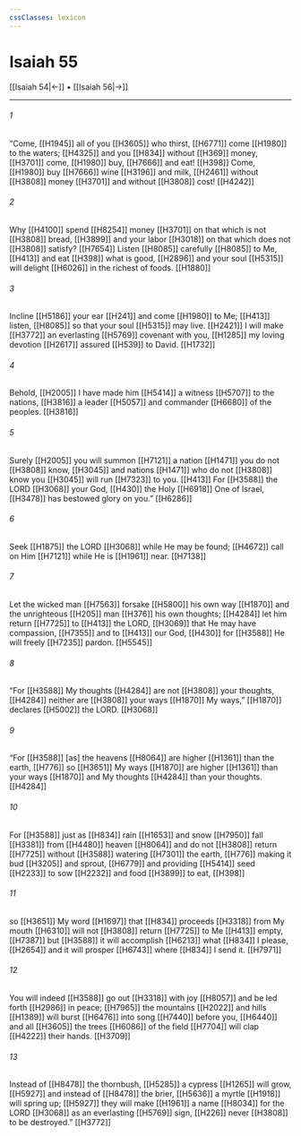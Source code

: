 ```yaml
---
cssClasses: lexicon
---
```


# Isaiah 55

[[Isaiah 54|←]] • [[Isaiah 56|→]]

---

###### 1
“Come, [[H1945]] all of you [[H3605]] who thirst, [[H6771]] come [[H1980]] to the waters; [[H4325]] and you [[H834]] without [[H369]] money, [[H3701]] come, [[H1980]] buy, [[H7666]] and eat! [[H398]] Come, [[H1980]] buy [[H7666]] wine [[H3196]] and milk, [[H2461]] without [[H3808]] money [[H3701]] and without [[H3808]] cost! [[H4242]]

###### 2
Why [[H4100]] spend [[H8254]] money [[H3701]] on that which is not [[H3808]] bread, [[H3899]] and your labor [[H3018]] on that which does not [[H3808]] satisfy? [[H7654]] Listen [[H8085]] carefully [[H8085]] to Me, [[H413]] and eat [[H398]] what is good, [[H2896]] and your soul [[H5315]] will delight [[H6026]] in the richest of foods. [[H1880]]

###### 3
Incline [[H5186]] your ear [[H241]] and come [[H1980]] to Me; [[H413]] listen, [[H8085]] so that your soul [[H5315]] may live. [[H2421]] I will make [[H3772]] an everlasting [[H5769]] covenant with you, [[H1285]] my loving devotion [[H2617]] assured [[H539]] to David. [[H1732]]

###### 4
Behold, [[H2005]] I have made him [[H5414]] a witness [[H5707]] to the nations, [[H3816]] a leader [[H5057]] and commander [[H6680]] of the peoples. [[H3816]]

###### 5
Surely [[H2005]] you will summon [[H7121]] a nation [[H1471]] you do not [[H3808]] know, [[H3045]] and nations [[H1471]] who do not [[H3808]] know you [[H3045]] will run [[H7323]] to you. [[H413]] For [[H3588]] the LORD [[H3068]] your God, [[H430]] the Holy [[H6918]] One of Israel, [[H3478]] has bestowed glory on you.” [[H6286]]

###### 6
Seek [[H1875]] the LORD [[H3068]] while He may be found; [[H4672]] call on Him [[H7121]] while He is [[H1961]] near. [[H7138]]

###### 7
Let the wicked man [[H7563]] forsake [[H5800]] his own way [[H1870]] and the unrighteous [[H205]] man [[H376]] his own thoughts; [[H4284]] let him return [[H7725]] to [[H413]] the LORD, [[H3069]] that He may have compassion, [[H7355]] and to [[H413]] our God, [[H430]] for [[H3588]] He will freely [[H7235]] pardon. [[H5545]]

###### 8
“For [[H3588]] My thoughts [[H4284]] are not [[H3808]] your thoughts, [[H4284]] neither are [[H3808]] your ways [[H1870]] My ways,” [[H1870]] declares [[H5002]] the LORD. [[H3068]]

###### 9
“For [[H3588]] [as] the heavens [[H8064]] are higher [[H1361]] than the earth, [[H776]] so [[H3651]] My ways [[H1870]] are higher [[H1361]] than your ways [[H1870]] and My thoughts [[H4284]] than your thoughts. [[H4284]]

###### 10
For [[H3588]] just as [[H834]] rain [[H1653]] and snow [[H7950]] fall [[H3381]] from [[H4480]] heaven [[H8064]] and do not [[H3808]] return [[H7725]] without [[H3588]] watering [[H7301]] the earth, [[H776]] making it bud [[H3205]] and sprout, [[H6779]] and providing [[H5414]] seed [[H2233]] to sow [[H2232]] and food [[H3899]] to eat, [[H398]]

###### 11
so [[H3651]] My word [[H1697]] that [[H834]] proceeds [[H3318]] from My mouth [[H6310]] will not [[H3808]] return [[H7725]] to Me [[H413]] empty, [[H7387]] but [[H3588]] it will accomplish [[H6213]] what [[H834]] I please, [[H2654]] and it will prosper [[H6743]] where [[H834]] I send it. [[H7971]]

###### 12
You will indeed [[H3588]] go out [[H3318]] with joy [[H8057]] and be led forth [[H2986]] in peace; [[H7965]] the mountains [[H2022]] and hills [[H1389]] will burst [[H6476]] into song [[H7440]] before you, [[H6440]] and all [[H3605]] the trees [[H6086]] of the field [[H7704]] will clap [[H4222]] their hands. [[H3709]]

###### 13
Instead of [[H8478]] the thornbush, [[H5285]] a cypress [[H1265]] will grow, [[H5927]] and instead of [[H8478]] the brier, [[H5636]] a myrtle [[H1918]] will spring up; [[H5927]] they will make [[H1961]] a name [[H8034]] for the LORD [[H3068]] as an everlasting [[H5769]] sign, [[H226]] never [[H3808]] to be destroyed.” [[H3772]]

